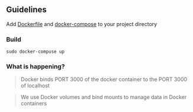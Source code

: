 ## Guidelines

Add [Dockerfile](https://github.com/TanmayPatil105/docker-files/edit/main/react-app/Dockerfile) and [docker-compose](https://github.com/TanmayPatil105/docker-files/edit/main/react-app/docker-compose.yml)
to your project directory

###  Build

~~~
sudo docker-compuse up
~~~

### What is happening?

> Docker binds PORT 3000 of the docker container to the PORT 3000 of localhost

> We use Docker volumes and bind mounts to manage data in Docker containers
